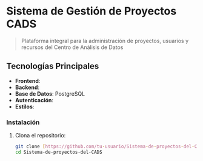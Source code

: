 #  Sistema de Gestión de Proyectos CADS

> Plataforma integral para la administración de proyectos, usuarios y recursos del Centro de Análisis de Datos

##  Tecnologías Principales

- **Frontend**: 
- **Backend**: 
- **Base de Datos**: PostgreSQL
- **Autenticación**: 
- **Estilos**: 

### Instalación

1. Clona el repositorio:
   ```bash
   git clone [https://github.com/tu-usuario/Sistema-de-proyectos-del-CADS.git](https://github.com/tu-usuario/Sistema-de-proyectos-del-CADS.git)
   cd Sistema-de-proyectos-del-CADS
